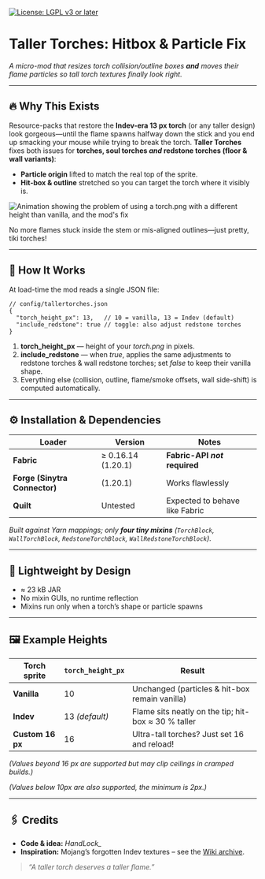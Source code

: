 [![License: LGPL v3 or later](https://img.shields.io/badge/License-LGPL%20v3%2B-blue.svg)](https://github.com/Hand-Lock/studded-armor/blob/master/LICENSE)

# Taller Torches: Hitbox & Particle Fix

*A micro-mod that resizes torch collision/outline boxes **and** moves their flame particles so tall torch textures finally look right.*

---

## 🔥 Why This Exists

Resource-packs that restore the **Indev-era 13 px torch** (or any taller design) look gorgeous—until the flame spawns halfway down the stick and you end up smacking your mouse while trying to break the torch. **Taller Torches** fixes both issues for **torches, soul torches *and* redstone torches (floor & wall variants)**:

* **Particle origin** lifted to match the real top of the sprite.
* **Hit-box & outline** stretched so you can target the torch where it visibly is.

![Animation showing the problem of using a torch.png with a different height than vanilla, and the mod's fix](https://cdn.modrinth.com/data/cached_images/caaa1fa8dd6c4946171a9405f70ebc8109dbc7e0.gif)

No more flames stuck inside the stem or mis-aligned outlines—just pretty, tiki torches!

---

## 📏 How It Works

At load-time the mod reads a single JSON file:

```jsonc
// config/tallertorches.json
{
  "torch_height_px": 13,   // 10 = vanilla, 13 = Indev (default)
  "include_redstone": true // toggle: also adjust redstone torches
}
```

1. **torch\_height\_px** — height of your *torch.png* in pixels.
2. **include\_redstone** — when *true*, applies the same adjustments to redstone torches & wall redstone torches; set *false* to keep their vanilla shape.
3. Everything else (collision, outline, flame/smoke offsets, wall side-shift) is computed automatically.

---

## ⚙️ Installation & Dependencies

| Loader                        | Version            | Notes                          |
| ----------------------------- | ------------------ | ------------------------------ |
| **Fabric**                    | ≥ 0.16.14 (1.20.1) | **Fabric-API *not* required**  |
| **Forge (Sinytra Connector)** | (1.20.1)             | Works flawlessly               |
| **Quilt**                     | Untested           | Expected to behave like Fabric |

*Built against Yarn mappings; only **four tiny mixins** (`TorchBlock`, `WallTorchBlock`, `RedstoneTorchBlock`, `WallRedstoneTorchBlock`).*

---

## 🧰 Lightweight by Design

* ≈ 23 kB JAR
* No mixin GUIs, no runtime reflection
* Mixins run only when a torch’s shape or particle spawns

---

## 🖼️ Example Heights

| Torch sprite     | `torch_height_px` | Result                                              |
| ---------------- | ----------------- | --------------------------------------------------- |
| **Vanilla**      | 10                | Unchanged (particles & hit-box remain vanilla)      |
| **Indev**        | 13 *(default)*    | Flame sits neatly on the tip; hit-box ≈ 30 % taller |
| **Custom 16 px** | 16                | Ultra-tall torches? Just set 16 and reload!         |

*(Values beyond 16 px are supported but may clip ceilings in cramped builds.)*

*(Values below 10px are also supported, the minimum is 2px.)*

---

## 🖇️ Credits

* **Code & idea:** *HandLock\_*
* **Inspiration:** Mojang’s forgotten Indev textures – see the [Wiki archive](https://minecraft.wiki/w/Java_Edition_history_of_textures/Blocks#/media/File:Torch_%28texture%29_JE1.png).

> *“A taller torch deserves a taller flame.”*
